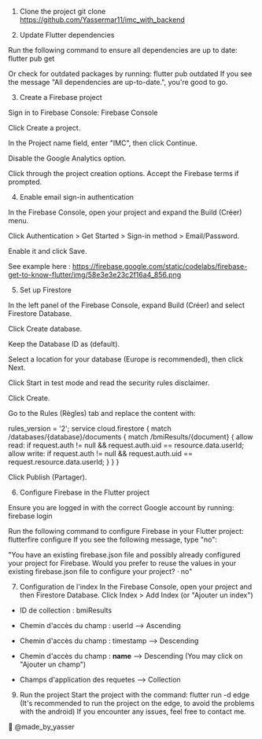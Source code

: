 1) Clone the project
git clone https://github.com/Yassermar11/imc_with_backend

2) Update Flutter dependencies

Run the following command to ensure all dependencies are up to date:
flutter pub get

Or check for outdated packages by running:
flutter pub outdated
If you see the message "All dependencies are up-to-date.", you're good to go.

3) Create a Firebase project

Sign in to Firebase Console: Firebase Console

Click Create a project.

In the Project name field, enter "IMC", then click Continue.

Disable the Google Analytics option.

Click through the project creation options. Accept the Firebase terms if prompted.

4) Enable email sign-in authentication

In the Firebase Console, open your project and expand the Build (Créer) menu.

Click Authentication > Get Started > Sign-in method > Email/Password.

Enable it and click Save.

See example here : https://firebase.google.com/static/codelabs/firebase-get-to-know-flutter/img/58e3e3e23c2f16a4_856.png

5) Set up Firestore

In the left panel of the Firebase Console, expand Build (Créer) and select Firestore Database.

Click Create database.

Keep the Database ID as (default).

Select a location for your database (Europe is recommended), then click Next.

Click Start in test mode and read the security rules disclaimer.

Click Create.

Go to the Rules (Règles) tab and replace the content with:

rules_version = '2';
service cloud.firestore {
  match /databases/{database}/documents {
    match /bmiResults/{document} {
      allow read: if request.auth != null && request.auth.uid == resource.data.userId;
      allow write: if request.auth != null && request.auth.uid == request.resource.data.userId;
    }
  }
}

Click Publish (Partager).

6) Configure Firebase in the Flutter project

Ensure you are logged in with the correct Google account by running:
firebase login

Run the following command to configure Firebase in your Flutter project:
flutterfire configure
If you see the following message, type "no":

"You have an existing firebase.json file and possibly already configured your project for Firebase.
Would you prefer to reuse the values in your existing firebase.json file to configure your project? · no"

7) Configuration de l'index
In the Firebase Console, open your project and then Firestore Database.
Click Index > Add Index (or "Ajouter un index")

  - ID de collection : bmiResults
  
  - Chemin d'accès du champ : userId   -->  Ascending
  - Chemin d'accès du champ : timestamp   -->  Descending
  - Chemin d'accès du champ : __name__   -->  Descending (You may click on "Ajouter un champ")

  - Champs d'application des requetes --> Collection


9) Run the project
Start the project with the command:
flutter run -d edge (It's recommended to run the project on the edge, to avoid the problems with the android)
If you encounter any issues, feel free to contact me.

📌 @made_by_yasser
